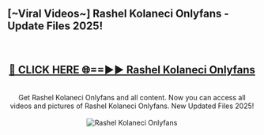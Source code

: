 <h2>[~Viral Videos~] Rashel Kolaneci Onlyfans - Update Files 2025!</h2>
<br>
<div align="center">
<h2><a href="https://betterlinks.top/A2PfLJ" rel="nofollow">🔴 CLICK HERE 🌐==►► Rashel Kolaneci Onlyfans</a></h2>
<br>
Get Rashel Kolaneci Onlyfans and all content. Now you can access all videos and pictures of Rashel Kolaneci Onlyfans. New Updated Files 2025!
<br>
<br>
<a href="https://betterlinks.top/A2PfLJ" rel="nofollow" data-target="animated-image.originalLink"><img src="https://i.ibb.co.com/WyWwxjT/player-gif2.gif" alt="Rashel Kolaneci Onlyfans" style="max-width: 100%; display: inline-block;" data-target="animated-image.originalImage"></a>
</div>
<br>
